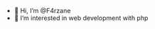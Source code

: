 - 👋 Hi, I’m @F4rzane
- 👀 I’m interested in web development with php

<!---
F4rzane/F4rzane is a ✨ special ✨ repository because its `README.md` (this file) appears on your GitHub profile.
You can click the Preview link to take a look at your changes.
--->
